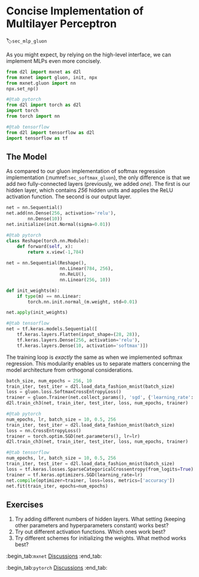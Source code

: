 # Concise Implementation of Multilayer Perceptron
:label:`sec_mlp_gluon`

As you might expect, by relying on the high-level interface,
we can implement MLPs even more concisely.

```python
from d2l import mxnet as d2l
from mxnet import gluon, init, npx
from mxnet.gluon import nn
npx.set_np()
```

```python
#@tab pytorch
from d2l import torch as d2l
import torch
from torch import nn
```

```python
#@tab tensorflow
from d2l import tensorflow as d2l
import tensorflow as tf
```

## The Model

As compared to our gluon implementation 
of softmax regression implementation
(:numref:`sec_softmax_gluon`),
the only difference is that we add 
*two* fully-connected layers 
(previously, we added *one*).
The first is our hidden layer, 
which contains *256* hidden units
and applies the ReLU activation function.
The second is our output layer.

```python
net = nn.Sequential()
net.add(nn.Dense(256, activation='relu'),
        nn.Dense(10))
net.initialize(init.Normal(sigma=0.01))
```

```python
#@tab pytorch
class Reshape(torch.nn.Module):
    def forward(self, x):
        return x.view(-1,784)
    
net = nn.Sequential(Reshape(),
                    nn.Linear(784, 256),
                    nn.ReLU(),
                    nn.Linear(256, 10))

def init_weights(m):
    if type(m) == nn.Linear:
        torch.nn.init.normal_(m.weight, std=0.01)

net.apply(init_weights)
```

```python
#@tab tensorflow
net = tf.keras.models.Sequential([
	tf.keras.layers.Flatten(input_shape=(28, 28)),
	tf.keras.layers.Dense(256, activation='relu'),
	tf.keras.layers.Dense(10, activation='softmax')])
```

The training loop is *exactly* the same
as when we implemented softmax regression.
This modularity enables us to separate 
matters concerning the model architecture
from orthogonal considerations.

```python
batch_size, num_epochs = 256, 10
train_iter, test_iter = d2l.load_data_fashion_mnist(batch_size)
loss = gluon.loss.SoftmaxCrossEntropyLoss()
trainer = gluon.Trainer(net.collect_params(), 'sgd', {'learning_rate': 0.5})
d2l.train_ch3(net, train_iter, test_iter, loss, num_epochs, trainer)
```

```python
#@tab pytorch
num_epochs, lr, batch_size = 10, 0.5, 256
train_iter, test_iter = d2l.load_data_fashion_mnist(batch_size)
loss = nn.CrossEntropyLoss()
trainer = torch.optim.SGD(net.parameters(), lr=lr)
d2l.train_ch3(net, train_iter, test_iter, loss, num_epochs, trainer)
```

```python
#@tab tensorflow
num_epochs, lr, batch_size = 10, 0.5, 256
train_iter, test_iter = d2l.load_data_fashion_mnist(batch_size)
loss = tf.keras.losses.SparseCategoricalCrossentropy(from_logits=True)
trainer = tf.keras.optimizers.SGD(learning_rate=lr)
net.compile(optimizer=trainer, loss=loss, metrics=['accuracy'])
net.fit(train_iter, epochs=num_epochs)
```

## Exercises

1. Try adding different numbers of hidden layers. What setting (keeping other parameters and hyperparameters constant) works best? 
1. Try out different activation functions. Which ones work best?
1. Try different schemes for initializing the weights. What method works best?

:begin_tab:`mxnet`
[Discussions](https://discuss.d2l.ai/t/94)
:end_tab:

:begin_tab:`pytorch`
[Discussions](https://discuss.d2l.ai/t/95)
:end_tab:
